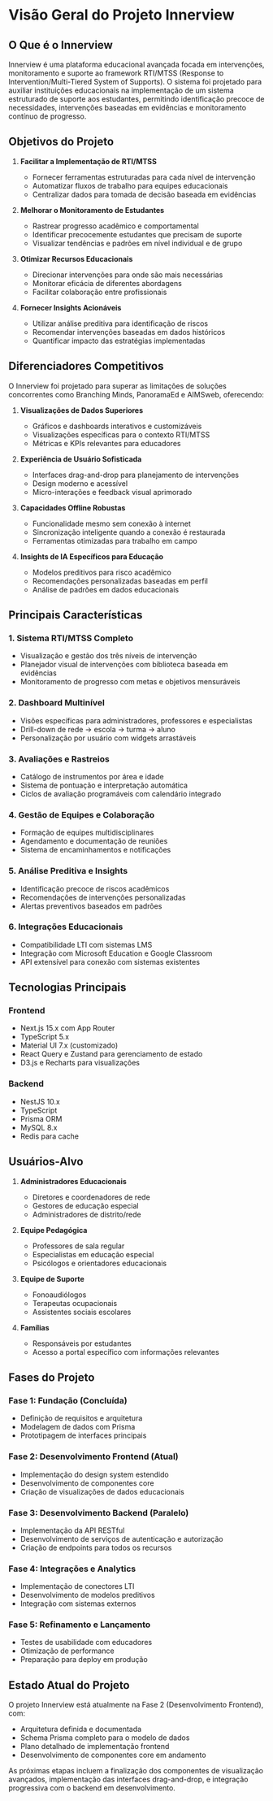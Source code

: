 # Visão Geral do Projeto Innerview

## O Que é o Innerview

Innerview é uma plataforma educacional avançada focada em intervenções, monitoramento e suporte ao framework RTI/MTSS (Response to Intervention/Multi-Tiered System of Supports). O sistema foi projetado para auxiliar instituições educacionais na implementação de um sistema estruturado de suporte aos estudantes, permitindo identificação precoce de necessidades, intervenções baseadas em evidências e monitoramento contínuo de progresso.

## Objetivos do Projeto

1. **Facilitar a Implementação de RTI/MTSS**

   - Fornecer ferramentas estruturadas para cada nível de intervenção
   - Automatizar fluxos de trabalho para equipes educacionais
   - Centralizar dados para tomada de decisão baseada em evidências

2. **Melhorar o Monitoramento de Estudantes**

   - Rastrear progresso acadêmico e comportamental
   - Identificar precocemente estudantes que precisam de suporte
   - Visualizar tendências e padrões em nível individual e de grupo

3. **Otimizar Recursos Educacionais**

   - Direcionar intervenções para onde são mais necessárias
   - Monitorar eficácia de diferentes abordagens
   - Facilitar colaboração entre profissionais

4. **Fornecer Insights Acionáveis**
   - Utilizar análise preditiva para identificação de riscos
   - Recomendar intervenções baseadas em dados históricos
   - Quantificar impacto das estratégias implementadas

## Diferenciadores Competitivos

O Innerview foi projetado para superar as limitações de soluções concorrentes como Branching Minds, PanoramaEd e AIMSweb, oferecendo:

1. **Visualizações de Dados Superiores**

   - Gráficos e dashboards interativos e customizáveis
   - Visualizações específicas para o contexto RTI/MTSS
   - Métricas e KPIs relevantes para educadores

2. **Experiência de Usuário Sofisticada**

   - Interfaces drag-and-drop para planejamento de intervenções
   - Design moderno e acessível
   - Micro-interações e feedback visual aprimorado

3. **Capacidades Offline Robustas**

   - Funcionalidade mesmo sem conexão à internet
   - Sincronização inteligente quando a conexão é restaurada
   - Ferramentas otimizadas para trabalho em campo

4. **Insights de IA Específicos para Educação**
   - Modelos preditivos para risco acadêmico
   - Recomendações personalizadas baseadas em perfil
   - Análise de padrões em dados educacionais

## Principais Características

### 1. Sistema RTI/MTSS Completo

- Visualização e gestão dos três níveis de intervenção
- Planejador visual de intervenções com biblioteca baseada em evidências
- Monitoramento de progresso com metas e objetivos mensuráveis

### 2. Dashboard Multinível

- Visões específicas para administradores, professores e especialistas
- Drill-down de rede → escola → turma → aluno
- Personalização por usuário com widgets arrastáveis

### 3. Avaliações e Rastreios

- Catálogo de instrumentos por área e idade
- Sistema de pontuação e interpretação automática
- Ciclos de avaliação programáveis com calendário integrado

### 4. Gestão de Equipes e Colaboração

- Formação de equipes multidisciplinares
- Agendamento e documentação de reuniões
- Sistema de encaminhamentos e notificações

### 5. Análise Preditiva e Insights

- Identificação precoce de riscos acadêmicos
- Recomendações de intervenções personalizadas
- Alertas preventivos baseados em padrões

### 6. Integrações Educacionais

- Compatibilidade LTI com sistemas LMS
- Integração com Microsoft Education e Google Classroom
- API extensível para conexão com sistemas existentes

## Tecnologias Principais

### Frontend

- Next.js 15.x com App Router
- TypeScript 5.x
- Material UI 7.x (customizado)
- React Query e Zustand para gerenciamento de estado
- D3.js e Recharts para visualizações

### Backend

- NestJS 10.x
- TypeScript
- Prisma ORM
- MySQL 8.x
- Redis para cache

## Usuários-Alvo

1. **Administradores Educacionais**

   - Diretores e coordenadores de rede
   - Gestores de educação especial
   - Administradores de distrito/rede

2. **Equipe Pedagógica**

   - Professores de sala regular
   - Especialistas em educação especial
   - Psicólogos e orientadores educacionais

3. **Equipe de Suporte**

   - Fonoaudiólogos
   - Terapeutas ocupacionais
   - Assistentes sociais escolares

4. **Famílias**
   - Responsáveis por estudantes
   - Acesso a portal específico com informações relevantes

## Fases do Projeto

### Fase 1: Fundação (Concluída)

- Definição de requisitos e arquitetura
- Modelagem de dados com Prisma
- Prototipagem de interfaces principais

### Fase 2: Desenvolvimento Frontend (Atual)

- Implementação do design system estendido
- Desenvolvimento de componentes core
- Criação de visualizações de dados educacionais

### Fase 3: Desenvolvimento Backend (Paralelo)

- Implementação da API RESTful
- Desenvolvimento de serviços de autenticação e autorização
- Criação de endpoints para todos os recursos

### Fase 4: Integrações e Analytics

- Implementação de conectores LTI
- Desenvolvimento de modelos preditivos
- Integração com sistemas externos

### Fase 5: Refinamento e Lançamento

- Testes de usabilidade com educadores
- Otimização de performance
- Preparação para deploy em produção

## Estado Atual do Projeto

O projeto Innerview está atualmente na Fase 2 (Desenvolvimento Frontend), com:

- Arquitetura definida e documentada
- Schema Prisma completo para o modelo de dados
- Plano detalhado de implementação frontend
- Desenvolvimento de componentes core em andamento

As próximas etapas incluem a finalização dos componentes de visualização avançados, implementação das interfaces drag-and-drop, e integração progressiva com o backend em desenvolvimento.
